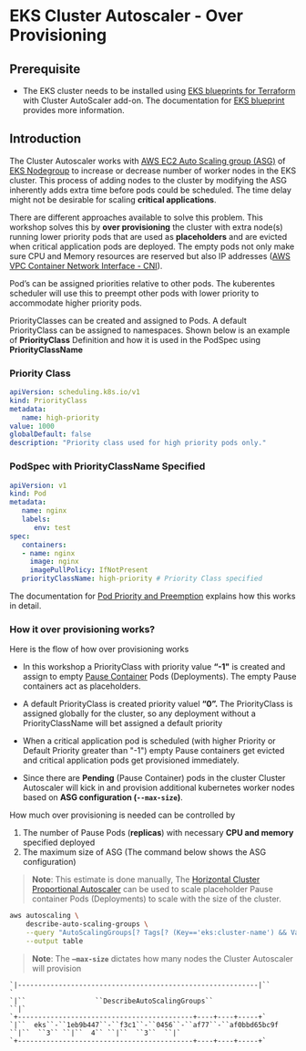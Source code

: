 # EKS Cluster Autoscaler - Over Provisioning

## Prerequisite

* The EKS cluster needs to be installed using [EKS blueprints for Terraform](https://github.com/aws-ia/terraform-aws-eks-blueprints) with Cluster AutoScaler add-on.  The documentation for [EKS blueprint](https://aws-ia.github.io/terraform-aws-eks-blueprints/v4.2.1/) provides more information.

## Introduction

The Cluster Autoscaler works with [AWS EC2 Auto Scaling group (ASG)](https://docs.aws.amazon.com/autoscaling/ec2/userguide/auto-scaling-groups.html) of [EKS Nodegroup](https://docs.aws.amazon.com/eks/latest/userguide/managed-node-groups.html) to increase or decrease number of worker nodes in the EKS cluster.
This process of adding nodes to the cluster by modifying the ASG inherently adds extra time before pods could be scheduled. The time delay might not be desirable for scaling **critical applications**.

There are different approaches available to solve this problem. This workshop solves this by **over provisioning** the cluster with extra node(s) running lower priority pods that are used as **placeholders** and are evicted when critical application pods are deployed. The empty pods not only make sure CPU and Memory resources are reserved but also IP addresses ([AWS VPC Container Network Interface - CNI](https://docs.aws.amazon.com/eks/latest/userguide/pod-networking.html)).

Pod’s can be assigned priorities relative to other pods[](https://kubernetes.io/docs/concepts/scheduling-eviction/pod-priority-preemption/). The kuberentes scheduler will use this to preempt other pods with lower priority to accommodate higher priority pods.

PriorityClasses can be created and assigned to Pods. A default PriorityClass can be assigned to namespaces. Shown below is an example of **PriorityClass** Definition and how it is used in the PodSpec using **PriorityClassName**

### Priority Class

```yaml
apiVersion: scheduling.k8s.io/v1
kind: PriorityClass
metadata:
   name: high-priority
value: 1000
globalDefault: false
description: "Priority class used for high priority pods only."
```

### PodSpec with PriorityClassName Specified

```yaml
apiVersion: v1
kind: Pod
metadata:
   name: nginx
   labels:
      env: test
spec:
   containers:
   - name: nginx
     image: nginx
     imagePullPolicy: IfNotPresent
   priorityClassName: high-priority # Priority Class specified
```

The documentation for [Pod Priority and Preemption](https://kubernetes.io/docs/concepts/scheduling-eviction/pod-priority-preemption/) explains how this works in detail.

### How it over provisioning works?

Here is the flow of how over provisioning works

* In this workshop a PriorityClass with priority value **“-1"** is created and assign to empty [Pause Container](https://www.ianlewis.org/en/almighty-pause-container) Pods (Deployments). The empty Pause containers act as placeholders. 

* A default PriorityClass is created priority valuel **“0”.** The PriorityClass is assigned globally for the cluster, so any deployment without a PriorityClassName will bet assigned a default priority

* When a critical application pod is scheduled (with higher Priority or Default Priority greater than "-1") empty Pause containers get evicted and critical application pods get provisioned immediately. 

* Since there are **Pending** (Pause Container) pods in the cluster Cluster Autoscaler will kick in and provision additional kubernetes worker nodes based on **ASG configuration (`--max-size`)**.


How much over provisioning is needed can be controlled by 

1. The number of Pause Pods (**replicas**) with necessary **CPU and memory** specified deployed
2. The maximum size of ASG (The command below shows the ASG configuration)

>**Note**: This estimate is done manually, The [Horizontal Cluster Proportional Autoscaler](https://github.com/kubernetes-sigs/cluster-proportional-autoscaler) can be used to scale placeholder Pause container Pods (Deployments) to scale with the size of the cluster.

```bash
aws autoscaling \
    describe-auto-scaling-groups \
    --query "AutoScalingGroups[? Tags[? (Key=='eks:cluster-name') && Value=='eksworkshop-eksctl']].[AutoScalingGroupName, MinSize, MaxSize,DesiredCapacity]" \
    --output table
```

>**Note**: The **`—max-size`** dictates how many nodes the Cluster Autoscaler will provision


```
`|-----------------------------------------------------------|``                 `
`|``                 ``DescribeAutoScalingGroups``                 ``|`
`+-------------------------------------------+----+----+-----+`
`|``  eks``-``1eb9b447``-``f3c1``-``0456``-``af77``-``af0bbd65bc9f ``|``  ``3`` ``|``  4`` ``|``  ``3``  ``|`
`+-------------------------------------------+----+----+-----+`
```






